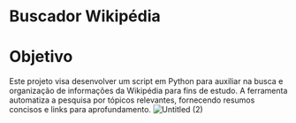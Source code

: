 # Buscador Wikipédia

# Objetivo
Este projeto visa desenvolver um script em Python para auxiliar na busca e organização de informações da Wikipédia para fins de estudo. A ferramenta automatiza a pesquisa por tópicos relevantes, fornecendo resumos concisos e links para aprofundamento.
![Untitled (2)](https://github.com/LilianRusso/Projeto-AI-Alura_Google/assets/108759311/760d6ea7-0f1a-4d23-825f-190e2ac29d79)
